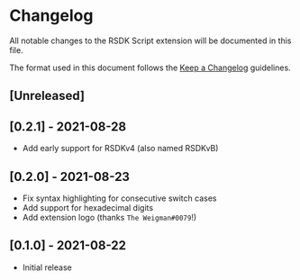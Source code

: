 # Changelog

All notable changes to the RSDK Script extension will be documented in this file.

The format used in this document follows the [Keep a Changelog](http://keepachangelog.com/) guidelines.

## [Unreleased]

## [0.2.1] - 2021-08-28

- Add early support for RSDKv4 (also named RSDKvB)

## [0.2.0] - 2021-08-23

- Fix syntax highlighting for consecutive switch cases
- Add support for hexadecimal digits
- Add extension logo (thanks `The Weigman#0079`!)

## [0.1.0] - 2021-08-22

- Initial release
